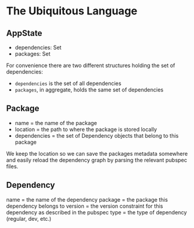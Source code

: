 # The Ubiquitous Language

## AppState

- dependencies: Set<Dependency>
- packages: Set<Package>

For convenience there are two different structures holding the set of dependencies:

- `dependencies` is the set of all dependencies
- `packages`, in aggregate, holds the same set of dependencies

## Package

- name = the name of the package
- location = the path to where the package is stored locally
- dependencies = the set of Dependency objects that belong to this package

We keep the location so we can save the packages metadata somewhere and easily
reload the dependency graph by parsing the relevant pubspec files.

## Dependency

name = the name of the dependency
package = the package this dependency belongs to
version = the version constraint for this dependency as described in the pubspec
type = the type of dependency (regular, dev, etc.)
